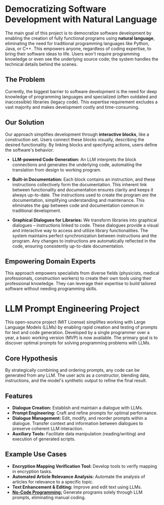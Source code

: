 # Democratizing Software Development with Natural Language

The main goal of this project is to democratize software development by enabling the creation of fully functional programs using **natural language**, eliminating the need for traditional programming languages like Python, Java, or C++. This empowers anyone, regardless of coding expertise, to bring their software ideas to life. Users won't require programming knowledge or even see the underlying source code; the system handles the technical details behind the scenes.

## The Problem

Currently, the biggest barrier to software development is the need for deep knowledge of programming languages and specialized (often outdated and inaccessible) libraries (legacy code). This expertise requirement excludes a vast majority and makes development costly and time-consuming.

## Our Solution

Our approach simplifies development through **interactive blocks**, like a construction set. Users connect these blocks visually, describing the desired functionality.  By linking blocks and specifying actions, users define the software's behavior.

* **LLM-powered Code Generation:**  An LLM interprets the block connections and generates the underlying code, automating the translation from design to working program.

* **Built-in Documentation:** Each block contains an instruction, and these instructions collectively form the documentation.  This inherent link between functionality and documentation ensures clarity and keeps it always up-to-date. The instructions used to create the program *are* the documentation, simplifying understanding and maintenance. This eliminates the gap between code and documentation common in traditional development.

* **Graphical Dialogues for Libraries:** We transform libraries into graphical dialogues – instructions linked to code.  These dialogues provide a visual and interactive way to access and utilize library functionalities. The system maintains perfect synchronization between instructions and the program. Any changes to instructions are automatically reflected in the code, ensuring consistently up-to-date documentation.

## Empowering Domain Experts

This approach empowers specialists from diverse fields (physicists, medical professionals, construction workers) to create their own tools using their professional knowledge. They can leverage their expertise to build tailored software without needing programming skills.

# LLM Prompt Engineering Project

This open-source project (MIT License) simplifies working with Large Language Models (LLMs) by enabling rapid creation and testing of prompts for text and code generation.  Developed by a single programmer over a year, a basic working version (MVP) is now available.  The primary goal is to discover optimal prompts for solving programming problems with LLMs.

## Core Hypothesis

By strategically combining and ordering prompts, any code can be generated from any LLM.  The user acts as a constructor, blending data, instructions, and the model's synthetic output to refine the final result.

## Features

* **Dialogue Creation:**  Establish and maintain a dialogue with LLMs.
* **Prompt Engineering:**  Craft and refine prompts for optimal performance.
* **Dialogue Management:** Edit, modify, and reorder prompts within a dialogue. Transfer context and information between dialogues to preserve coherent LLM interaction.
* **Auxiliary Tools:**  Facilitate data manipulation (reading/writing) and execution of generated scripts.

## Example Use Cases

* **Encryption Mapping Verification Tool:** Develop tools to verify mapping in encryption tasks.
* **Automated Article Relevance Analysis:** Automate the analysis of articles for relevance to a specific topic.
* **Text Enhancement & Editing:** Improve and edit text using LLMs.
* [**No-Code Programming:**](no-code.md) Generate programs solely through LLM prompts, eliminating manual coding.
